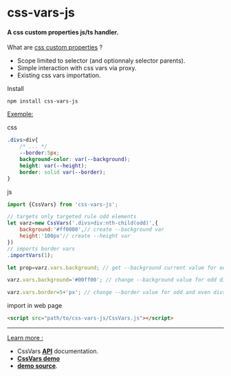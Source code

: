 

# css-vars-js

#### A css custom properties js/ts handler.</br>

What are [css custom properties](https://developer.mozilla.org/en-US/docs/Web/CSS/Using_CSS_custom_properties) ?

+ Scope limited to selector (and optionnaly selector parents).
+ Simple interaction with css vars via proxy.
+ Existing css vars importation.

Install
```
npm install css-vars-js
```

<u>Exemple:</u>

css
``` css
.divs>div{
	/* ... */
	--border:5px;
	background-color: var(--background);
	height: var(--height);
	border: solid var(--border);
}

```

js
``` javascript
import {CssVars} from 'css-vars-js';

// targets only targeted rule odd elements
let varz=new CssVars('.divs>div:nth-child(odd)',{
	background:'#ff0000',// create --background var
	height:'100px'// create --height var
})
// imports border vars
.importVars(1);

let prop=varz.vars.background; // get --background current value for odd divs

varz.vars.background='#00ff00'; // change --background value for odd divs

varz.vars.border=5+'px'; // change --border value for odd and even divs
```

import in web page
``` html
<script src="path/to/css-vars-js/CssVars.js"></script>
```



<hr/>


<u>Learn more :</u>

+ CssVars **[API](CssVars.js.md)** documentation.
+ **[CssVars demo](https://yorgsite.github.io/css-vars-js/)**
+ **[demo source](index.html)**.
